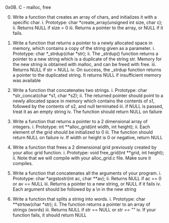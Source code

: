 0x0B. C - malloc, free

0. Write a function that creates an array of chars, and initializes it with a specific char.
	i. Prototype: char *create_array(unsigned int size, char c);
	ii. Returns NULL if size = 0
	iii. Returns a pointer to the array, or NULL if it fails.

1. Write a function that returns a pointer to a newly allocated space in memory, which contains a copy of the string given as a parameter.
	i. Prototype: char *_strdup(char *str);
	ii. The _strdup() function returns a pointer to a new string which is a duplicate of the string str. Memory for the new string is obtained with malloc, and can be freed with free.
	iii. Returns NULL if str = NULL
	iv. On success, the _strdup function returns a pointer to the duplicated string. It returns NULL if insufficient memory was available

2. Write a function that concatenates two strings.
	i. Prototype: char *str_concat(char *s1, char *s2);
	ii. The returned pointer should point to a newly allocated space in memory which contains the contents of s1, followed by the contents of s2, and null terminated
	iii. if NULL is passed, treat it as an empty string
	iv. The function should return NULL on failure

3. Write a function that returns a pointer to a 2 dimensional array of integers.
	i. Prototype: int **alloc_grid(int width, int height);
	ii. Each element of the grid should be initialized to 0
	iii. The function should return NULL on failure
	iv. If width or height is 0 or negative, return NULL

4. Write a function that frees a 2 dimensional grid previously created by your alloc grid function.
	i. Prototype: void free_grid(int **grid, int height);
	ii. Note that we will compile with your alloc_grid.c file. Make sure it compiles.

5. Write a function that concatenates all the arguments of your program.
	i. Prototype: char *argstostr(int ac, char **av);
	ii. Returns NULL if ac == 0 or av == NULL
	iii. Returns a pointer to a new string, or NULL if it fails
	iv. Each argument should be followed by a \n in the new string

6. Write a function that splits a string into words.
	i. Prototype: char **strtow(char *str);
	ii. The function returns a pointer to an array of strings (words)
	iii. Returns NULL if str == NULL or str == ""
	iv. If your function fails, it should return NULL
